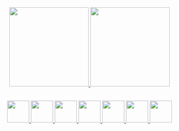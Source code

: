 

<div align="center">
  <a href="https://github.com/Kayky-Mattos">
  <img height="180em" src="https://github-readme-stats.vercel.app/api?username=Kayky-Mattos&show_icons=true&theme=dark&include_all_commits=true&count_private=true"/>
  <img height="180em" src="https://github-readme-stats.vercel.app/api/top-langs/?username=Kayky-Mattos&layout=compact&langs_count=7&theme=dark"/>
</div>
  
##
  <div align="center">
  <img src="https://experience.sap.com/fiori-design-web/wp-content/themes/guidelines/assets/sap.png", width="50", height="50", /> 
  <img src="https://cdn.jsdelivr.net/gh/devicons/devicon/icons/groovy/groovy-original.svg", width="50", height="50" />
  <img src="https://cdn.jsdelivr.net/gh/devicons/devicon/icons/androidstudio/androidstudio-original.svg", width="50", height="50"/>
  <img src="https://cdn.jsdelivr.net/gh/devicons/devicon/icons/kotlin/kotlin-original.svg", width="50", height="50" />
  <img src="https://cdn.jsdelivr.net/gh/devicons/devicon/icons/java/java-original.svg", width="50", height="50"  />
  <img src="https://cdn.jsdelivr.net/gh/devicons/devicon/icons/javascript/javascript-original.svg", width="50", height="50"/>
  <img src="https://logowik.com/content/uploads/images/microsoft-sql-server4529.jpg", width="50", height="50", bgcolor="white" />
  </ div>
